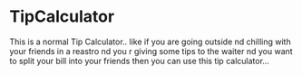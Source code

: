 # TipCalculator
This is a normal Tip Calculator.. like if you are going outside nd chilling with your friends in a reastro nd you r giving some tips to the waiter nd you want to
split your bill into your friends then you can use this tip calculator...
